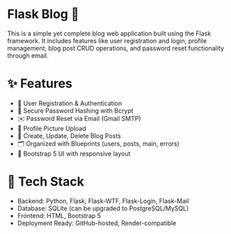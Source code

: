 # Flask Blog 📝

This is a simple yet complete blog web application built using the Flask framework. It includes features like user registration and login, profile management, blog post CRUD operations, and password reset functionality through email.

# ✨ Features

- 🧾 User Registration & Authentication
- 🔐 Secure Password Hashing with Bcrypt
- ✉️ Password Reset via Email (Gmail SMTP)
- 📸 Profile Picture Upload
- 📝 Create, Update, Delete Blog Posts
- 🗂 Organized with Blueprints (users, posts, main, errors)
- 🎨 Bootstrap 5 UI with responsive layout

# 🚀 Tech Stack

- Backend: Python, Flask, Flask-WTF, Flask-Login, Flask-Mail
- Database: SQLite (can be upgraded to PostgreSQL/MySQL)
- Frontend: HTML, Bootstrap 5
- Deployment Ready: GitHub-hosted, Render-compatible
